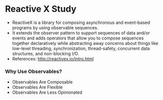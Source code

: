 # Reactive X Study

- ReactiveX is a library for composing asynchronous and event-based programs by using observable sequences.
- It extends the observer pattern to support sequences of data and/or events and adds operators that allow you to compose sequences together declaratively while abstracting away concerns about things like low-level threading, synchronization, thread-safety, concurrent data structures, and non-blocking I/O.
- References: http://reactivex.io/intro.html

### Why Use Observables?

- Observables Are Composable
- Observables Are Flexible
- Observables Are Less Opinionated

